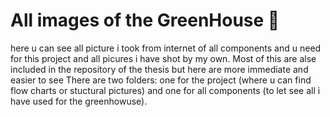 # All images of the GreenHouse 📸
here u can see all picture i took from internet of all components and u need for this project and all picures i have shot by my own.
Most of this are alse included in the repository of the thesis but here are more immediate and easier to see
There are two folders: one for the project (where u can find flow charts or stuctural pictures) and one for all components (to let see all i have used for the greenhowuse).
